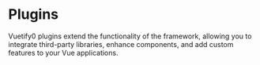 # Plugins

Vuetify0 plugins extend the functionality of the framework, allowing you to integrate third-party libraries, enhance components, and add custom features to your Vue applications.

<DocsPageFeatures />
